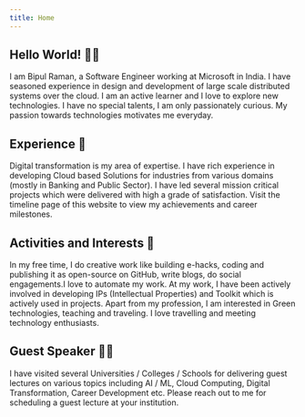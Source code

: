 ```yaml
---
title: Home
---
```


## Hello World! 🙋‍♂️

I am Bipul Raman, a Software Engineer working at Microsoft in India. I have seasoned experience in design and development of large scale distributed systems over the cloud. I am an active learner and I love to explore new technologies. I have no special talents, I am only passionately curious. My passion towards technologies motivates me everyday.

## Experience 💼

Digital transformation is my area of expertise. I have rich experience in developing Cloud based Solutions for industries from various domains (mostly in Banking and Public Sector). I have led several mission critical projects which were delivered with high a grade of satisfaction. Visit the timeline page of this website to view my achievements and career milestones.

## Activities and Interests 🎻

In my free time, I do creative work like building e-hacks, coding and publishing it as open-source on GitHub, write blogs, do social engagements.I love to automate my work. At my work, I have been actively involved in developing IPs (Intellectual Properties) and Toolkit which is actively used in projects. Apart from my profession, I am interested in Green technologies, teaching and traveling. I love travelling and meeting technology enthusiasts.

## Guest Speaker 🧑‍💻

I have visited several Universities / Colleges / Schools for delivering guest lectures on various topics including AI / ML, Cloud Computing, Digital Transformation, Career Development etc. Please reach out to me for scheduling a guest lecture at your institution.
